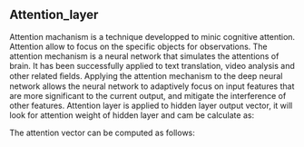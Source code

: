 ## Attention_layer
Attention machanism is a technique developped to minic cognitive attention. Attention allow to focus on the specific objects for observations. The attention mechanism is a neural network that simulates the attentions of brain. It has been successfully applied to text translation, video analysis and other related ﬁelds. Applying the attention mechanism to the deep neural network allows the neural network to adaptively focus on input features that are more significant to the current output, and mitigate the interference of other features. 
Attention layer is applied to hidden layer output vector, it will look for attention weight of hidden layer and cam be calculate as:

The attention vector can be computed as follows:


